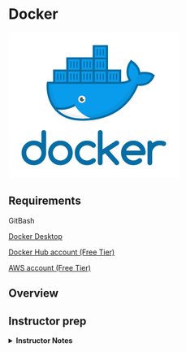 # Docker
![Docker](https://github.com/ovinueza/DeployingDockerIMG_to_AWS/blob/main/images/docker_logo.png)

## Requirements
GitBash

[Docker Desktop](https://www.docker.com/products/docker-desktop)

[Docker Hub account (Free Tier)](https://hub.docker.com/)

[AWS account (Free Tier)](https://aws.amazon.com/free/?all-free-tier.sort-by=item.additionalFields.SortRank&all-free-tier.sort-order=asc&awsf.Free%20Tier%20Types=*all&awsf.Free%20Tier%20Categories=*all)

## Overview

## Instructor prep
<details>
  <summary><strong>Instructor Notes</strong></summary>

* This lesson should presented before the start of the capstone project.

* GitBash will be necessary to connect via Linux to AWS EC2.

</details>







		
